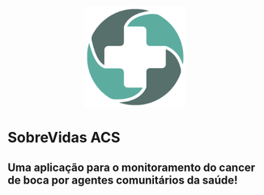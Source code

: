 <p align="center">
  <img src="public/assets/images/icone.png" alt="Descrição da imagem" height="200">
</p>

# SobreVidas ACS
## Uma aplicação para o monitoramento do cancer de boca por agentes comunitários da saúde!
